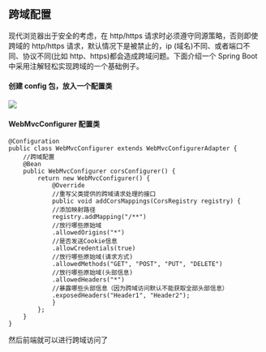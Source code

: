 ## 跨域配置

现代浏览器出于安全的考虑，在 http/https 请求时必须遵守同源策略，否则即使跨域的 http/https 请求，默认情况下是被禁止的，ip (域名)不同、或者端口不同、协议不同(比如 http、https)都会造成跨域问题。下面介绍一个 Spring Boot 中采用注解轻松实现跨域的一个基础例子。

#### 创建 config 包，放入一个配置类

![](https://upload-images.jianshu.io/upload_images/15141093-181d88c3e016dc81.png?imageMogr2/auto-orient/strip%7CimageView2/2/w/1240)

#### WebMvcConfigurer 配置类

```
@Configuration
public class WebMvcConfigurer extends WebMvcConfigurerAdapter {
    //跨域配置
    @Bean
    public WebMvcConfigurer corsConfigurer() {
        return new WebMvcConfigurer() {
            @Override
            //重写父类提供的跨域请求处理的接口
            public void addCorsMappings(CorsRegistry registry) {
            //添加映射路径
            registry.addMapping("/**")
            //放行哪些原始域
            .allowedOrigins("*")
            //是否发送Cookie信息
            .allowCredentials(true)
            //放行哪些原始域(请求方式)
            .allowedMethods("GET", "POST", "PUT", "DELETE")
            //放行哪些原始域(头部信息)
            .allowedHeaders("*")
            //暴露哪些头部信息（因为跨域访问默认不能获取全部头部信息）
            .exposedHeaders("Header1", "Header2");
            }
        };
    }
}
```

然后前端就可以进行跨域访问了



